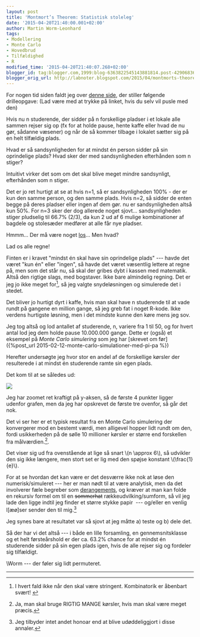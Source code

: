 ```yaml
---
layout: post
title: 'Montmort’s Theorem: Statistisk stoleleg'
date: '2015-04-20T21:40:00.001+02:00'
author: Martin Worm-Leonhard
tags:
- Modellering
- Monte Carlo
- Hovedbrud
- Tilfældighed
- R
modified_time: '2015-04-20T21:40:07.268+02:00'
blogger_id: tag:blogger.com,1999:blog-6363822545143881814.post-4290683674752097849
blogger_orig_url: http://labnoter.blogspot.com/2015/04/montmorts-theorem-statistisk-stoleleg.html
---
```


For nogen tid siden faldt jeg over [denne
side](http://www.futilitycloset.com/2014/10/28/montmorts-theorem/), der
stiller følgende drilleopgave:
(Lad være med at trykke på linket, hvis du selv vil pusle med den)

Hvis nu n studerende, der sidder på n forskellige pladser i et lokale
alle sammen rejser sig op (fx for at holde pause, hente kaffe eller hvad
de nu gør, sådanne væsener) og når de så kommer tilbage i lokalet sætter
sig på en helt tilfældig plads.

Hvad er så sandsynligheden for at mindst én person sidder på sin
oprindelige plads? Hvad sker der med sandsynligheden efterhånden som n
stiger?

Intuitivt virker det som om det skal blive meget mindre sandsynligt,
efterhånden som n stiger.

Det er jo ret hurtigt at se at hvis n=1, så er sandsynligheden 100% -
der er kun den samme person, og den samme plads.
Hvis n=2, så sidder de enten begge på deres pladser eller ingen af dem
gør. nu er sandsynligheden altså kun 50%.
For n=3 sker der dog allerede noget sjovt... sandsynligheden stiger
pludselig til 66.7% (2/3), da kun 2 ud af 6 mulige kombinationer af
bagdele og stolesæder medfører at alle får nye pladser.

Hmmm... Der må være noget [los](http://da.wikipedia.org/wiki/Los)... Men
hvad? 

Lad os alle regne!

Finten er i kravet "mindst én skal have sin oprindelige plads" --- havde
det været "kun én" eller "ingen", så havde det været væsentlig lettere
at regne på, men som det står nu, så skal der gribes dybt i kassen med
matematik. Altså den rigtige slags, med bogstaver. Ikke bare almindelig
regning. Det er jeg jo ikke meget for[^1], så jeg valgte snydeløsningen
og simulerede det i stedet.

Det bliver jo hurtigt dyrt i kaffe, hvis man skal have n studerende til
at vade rundt på gangene en million gange, så jeg greb fat i noget
R-kode. Ikke verdens hurtigste løsning, men i det mindste kunne den køre
mens jeg sov.

Jeg tog altså og lod antallet af studerende, n, variere fra 1 til 50, og
for hvert antal lod jeg dem holde pause 10.000.000 gange. Dette er
(også) et eksempel på *Monte Carlo simulering* som jeg har [skrevet om
før]({%post_url 2015-02-12-monte-carlo-simulationer-med-pi-pa %}) 

Herefter undersøgte jeg hvor stor en andel af de forskellige kørsler der
resulterede i at mindst én studerende ramte sin egen plads.

Det kom til at se således ud:

[![]({{site.url}}/images/-TB6ljbb8Paw/VTVSFPss04I/AAAAAAAAC0I/RbDMXCICoI0/s1600/montmort.mc.1e7.png)]({{site.url}}/images/-TB6ljbb8Paw/VTVSFPss04I/AAAAAAAAC0I/RbDMXCICoI0/s1600/montmort.mc.1e7.png)

Jeg har zoomet ret kraftigt på y-aksen, så de første 4 punkter ligger
udenfor grafen, men da jeg har opskrevet de første tre ovenfor, så går
det nok.

Det vi ser her er et typisk resultat fra en Monte Carlo simulering der
konvergerer mod en bestemt værdi, men alligevel hopper lidt rundt om
den, fordi usikkerheden på de sølle 10 millioner kørsler er større end
forskellen fra målværdien.[^3].

Det viser sig ud fra ovenstående at lige så snart \\(n \approx 6\\), så
udvikler den sig ikke længere, men stort set er lig med den spøjse
konstant \\(\frac{1}{e}\\).

For at se hvordan det kan være er det desværre ikke nok at løse den
numerisk/simuleret --- her er man nødt til at være analytisk, men da det
involverer fæle begreber som
[derangements](http://en.wikipedia.org/wiki/Derangement), og kræver at
man kan folde en rekursiv formel om til en
~~sommerhat~~ rækkeudvilking/sumform, så vil jeg lade den ligge indtil
jeg finder et større stykke papir  --- og/eller en venlig l\[æø\]ser
sender den til mig.[^4]

Jeg synes bare at resultatet var så sjovt at jeg måtte a) teste og b)
dele det.

Så der har vi det altså --- i både en lille forsamling, en
gennemsnitsklasse og et helt førsteårshold er der ca. 63.2% chance for
at mindst én studerende sidder på sin egen plads igen, hvis de alle
rejser sig og fordeler sig tilfældigt.

\\Worm --- der føler sig lidt permuteret.

------------------------------------------------------------------------

[^1]: I hvert fald ikke når den skal være stringent. Kombinatorik er
    åbenbart svært! [^2]

[^2]: Anekdotisk i hvert fald svært inden kaffe og tocifrede
    tidspunkter.

[^3]: Ja, man skal bruge RIGTIG MANGE kørsler, hvis man skal være meget
    præcis.

[^4]: Jeg tilbyder intet andet honoar end at blive udøddeliggjort i
    disse annaler.
